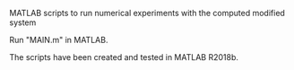 MATLAB scripts to run numerical experiments with the computed modified system

Run "MAIN.m" in MATLAB.

The scripts have been created and tested in MATLAB R2018b.